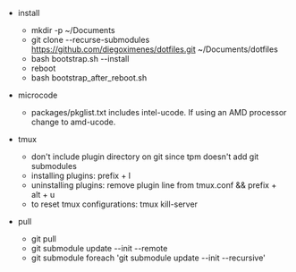 - install  
    - mkdir -p ~/Documents  
    - git clone --recurse-submodules https://github.com/diegoximenes/dotfiles.git ~/Documents/dotfiles  
    - bash bootstrap.sh --install  
    - reboot  
    - bash bootstrap_after_reboot.sh  

- microcode  
    - packages/pkglist.txt includes intel-ucode. If using an AMD processor change to amd-ucode.  

- tmux  
    - don't include plugin directory on git since tpm doesn't add git submodules  
    - installing plugins: prefix + I  
    - uninstalling plugins: remove plugin line from tmux.conf && prefix + alt + u  
    - to reset tmux configurations: tmux kill-server  

- pull  
    - git pull  
    - git submodule update --init --remote  
    - git submodule foreach 'git submodule update --init --recursive'  
